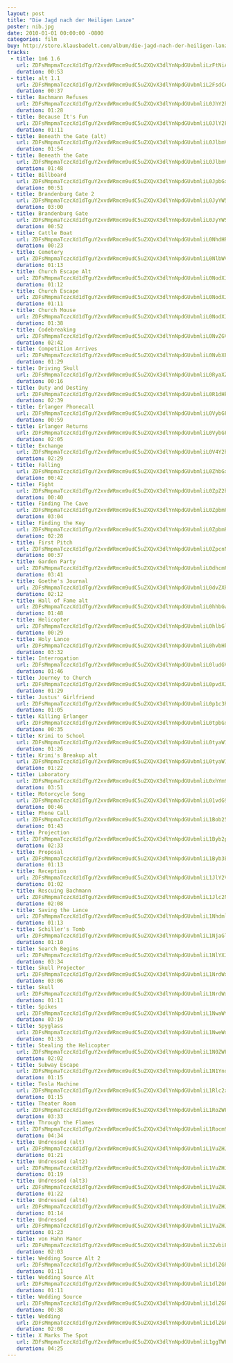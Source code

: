 ```yaml
---
layout: post
title: "Die Jagd nach der Heiligen Lanze"
poster: nib.jpg
date: 2010-01-01 00:00:00 -0800
categories: film
buy: http://store.klausbadelt.com/album/die-jagd-nach-der-heiligen-lanze-original-score
tracks:
 - title: 1m6 1.6
   url: ZDFsMmpmaTczcXd1dTguY2xvdWRmcm9udC5uZXQvX3dlYnNpdGUvbmliLzFtNiAxLjYubXAz
   duration: 00:53
 - title: alt 1.1
   url: ZDFsMmpmaTczcXd1dTguY2xvdWRmcm9udC5uZXQvX3dlYnNpdGUvbmliL2FsdCAxLjEubXAz
   duration: 00:37
 - title: Bachmann Refuses
   url: ZDFsMmpmaTczcXd1dTguY2xvdWRmcm9udC5uZXQvX3dlYnNpdGUvbmliL0JhY2htYW5uIFJlZnVzZXMubXAz
   duration: 01:28
 - title: Because It's Fun
   url: ZDFsMmpmaTczcXd1dTguY2xvdWRmcm9udC5uZXQvX3dlYnNpdGUvbmliL0JlY2F1c2UgSXQncyBGdW4ubXAz
   duration: 01:11
 - title: Beneath the Gate (alt)
   url: ZDFsMmpmaTczcXd1dTguY2xvdWRmcm9udC5uZXQvX3dlYnNpdGUvbmliL0JlbmVhdGggdGhlIEdhdGUgKGFsdCkubXAz
   duration: 01:54
 - title: Beneath the Gate
   url: ZDFsMmpmaTczcXd1dTguY2xvdWRmcm9udC5uZXQvX3dlYnNpdGUvbmliL0JlbmVhdGggdGhlIEdhdGUubXAz
   duration: 01:48
 - title: Billboard
   url: ZDFsMmpmaTczcXd1dTguY2xvdWRmcm9udC5uZXQvX3dlYnNpdGUvbmliL0JpbGxib2FyZC5tcDM=
   duration: 00:51
 - title: Brandenburg Gate 2
   url: ZDFsMmpmaTczcXd1dTguY2xvdWRmcm9udC5uZXQvX3dlYnNpdGUvbmliL0JyYW5kZW5idXJnIEdhdGUgMi5tcDM=
   duration: 03:00
 - title: Brandenburg Gate
   url: ZDFsMmpmaTczcXd1dTguY2xvdWRmcm9udC5uZXQvX3dlYnNpdGUvbmliL0JyYW5kZW5idXJnIEdhdGUubXAz
   duration: 00:52
 - title: Cattle Boat
   url: ZDFsMmpmaTczcXd1dTguY2xvdWRmcm9udC5uZXQvX3dlYnNpdGUvbmliL0NhdHRsZSBCb2F0Lm1wMw==
   duration: 00:23
 - title: Cemetery
   url: ZDFsMmpmaTczcXd1dTguY2xvdWRmcm9udC5uZXQvX3dlYnNpdGUvbmliL0NlbWV0ZXJ5Lm1wMw==
   duration: 01:13
 - title: Church Escape Alt
   url: ZDFsMmpmaTczcXd1dTguY2xvdWRmcm9udC5uZXQvX3dlYnNpdGUvbmliL0NodXJjaCBFc2NhcGUgQWx0Lm1wMw==
   duration: 01:12
 - title: Church Escape
   url: ZDFsMmpmaTczcXd1dTguY2xvdWRmcm9udC5uZXQvX3dlYnNpdGUvbmliL0NodXJjaCBFc2NhcGUubXAz
   duration: 01:11
 - title: Church Mouse
   url: ZDFsMmpmaTczcXd1dTguY2xvdWRmcm9udC5uZXQvX3dlYnNpdGUvbmliL0NodXJjaCBNb3VzZS5tcDM=
   duration: 01:38
 - title: Codebreaking
   url: ZDFsMmpmaTczcXd1dTguY2xvdWRmcm9udC5uZXQvX3dlYnNpdGUvbmliL0NvZGVicmVha2luZy5tcDM=
   duration: 02:42
 - title: Competition Arrives
   url: ZDFsMmpmaTczcXd1dTguY2xvdWRmcm9udC5uZXQvX3dlYnNpdGUvbmliL0NvbXBldGl0aW9uIEFycml2ZXMubXAz
   duration: 01:29
 - title: Driving Skull
   url: ZDFsMmpmaTczcXd1dTguY2xvdWRmcm9udC5uZXQvX3dlYnNpdGUvbmliL0RyaXZpbmcgU2t1bGwubXAz
   duration: 00:16
 - title: Duty and Destiny
   url: ZDFsMmpmaTczcXd1dTguY2xvdWRmcm9udC5uZXQvX3dlYnNpdGUvbmliL0R1dHkgYW5kIERlc3RpbnkubXAz
   duration: 02:39
 - title: Erlanger Phonecall
   url: ZDFsMmpmaTczcXd1dTguY2xvdWRmcm9udC5uZXQvX3dlYnNpdGUvbmliL0VybGFuZ2VyIFBob25lY2FsbC5tcDM=
   duration: 00:59
 - title: Erlanger Returns
   url: ZDFsMmpmaTczcXd1dTguY2xvdWRmcm9udC5uZXQvX3dlYnNpdGUvbmliL0VybGFuZ2VyIFJldHVybnMubXAz
   duration: 02:05
 - title: Exchange
   url: ZDFsMmpmaTczcXd1dTguY2xvdWRmcm9udC5uZXQvX3dlYnNpdGUvbmliL0V4Y2hhbmdlLm1wMw==
   duration: 02:29
 - title: Falling
   url: ZDFsMmpmaTczcXd1dTguY2xvdWRmcm9udC5uZXQvX3dlYnNpdGUvbmliL0ZhbGxpbmcubXAz
   duration: 00:42
 - title: Fight
   url: ZDFsMmpmaTczcXd1dTguY2xvdWRmcm9udC5uZXQvX3dlYnNpdGUvbmliL0ZpZ2h0Lm1wMw==
   duration: 00:40
 - title: Finding The Cave
   url: ZDFsMmpmaTczcXd1dTguY2xvdWRmcm9udC5uZXQvX3dlYnNpdGUvbmliL0ZpbmRpbmcgVGhlIENhdmUubXAz
   duration: 03:04
 - title: Finding the Key
   url: ZDFsMmpmaTczcXd1dTguY2xvdWRmcm9udC5uZXQvX3dlYnNpdGUvbmliL0ZpbmRpbmcgdGhlIEtleS5tcDM=
   duration: 02:28
 - title: First Pitch
   url: ZDFsMmpmaTczcXd1dTguY2xvdWRmcm9udC5uZXQvX3dlYnNpdGUvbmliL0ZpcnN0IFBpdGNoLm1wMw==
   duration: 00:37
 - title: Garden Party
   url: ZDFsMmpmaTczcXd1dTguY2xvdWRmcm9udC5uZXQvX3dlYnNpdGUvbmliL0dhcmRlbiBQYXJ0eS5tcDM=
   duration: 03:41
 - title: Goethe's Journal
   url: ZDFsMmpmaTczcXd1dTguY2xvdWRmcm9udC5uZXQvX3dlYnNpdGUvbmliL0dvZXRoZSdzIEpvdXJuYWwubXAz
   duration: 02:12
 - title: Hall of Fame alt
   url: ZDFsMmpmaTczcXd1dTguY2xvdWRmcm9udC5uZXQvX3dlYnNpdGUvbmliL0hhbGwgb2YgRmFtZSBhbHQubXAz
   duration: 01:48
 - title: Helicopter
   url: ZDFsMmpmaTczcXd1dTguY2xvdWRmcm9udC5uZXQvX3dlYnNpdGUvbmliL0hlbGljb3B0ZXIubXAz
   duration: 00:29
 - title: Holy Lance
   url: ZDFsMmpmaTczcXd1dTguY2xvdWRmcm9udC5uZXQvX3dlYnNpdGUvbmliL0hvbHkgTGFuY2UubXAz
   duration: 03:32
 - title: Interrogation
   url: ZDFsMmpmaTczcXd1dTguY2xvdWRmcm9udC5uZXQvX3dlYnNpdGUvbmliL0ludGVycm9nYXRpb24ubXAz
   duration: 01:46
 - title: Journey to Church
   url: ZDFsMmpmaTczcXd1dTguY2xvdWRmcm9udC5uZXQvX3dlYnNpdGUvbmliL0pvdXJuZXkgdG8gQ2h1cmNoLm1wMw==
   duration: 01:29
 - title: Justus' Girlfriend
   url: ZDFsMmpmaTczcXd1dTguY2xvdWRmcm9udC5uZXQvX3dlYnNpdGUvbmliL0p1c3R1cycgR2lybGZyaWVuZC5tcDM=
   duration: 01:05
 - title: Killing Erlanger
   url: ZDFsMmpmaTczcXd1dTguY2xvdWRmcm9udC5uZXQvX3dlYnNpdGUvbmliL0tpbGxpbmcgRXJsYW5nZXIubXAz
   duration: 00:35
 - title: Krimi to School
   url: ZDFsMmpmaTczcXd1dTguY2xvdWRmcm9udC5uZXQvX3dlYnNpdGUvbmliL0tyaW1pIHRvIFNjaG9vbC5tcDM=
   duration: 01:26
 - title: Krimi's Breakup alt
   url: ZDFsMmpmaTczcXd1dTguY2xvdWRmcm9udC5uZXQvX3dlYnNpdGUvbmliL0tyaW1pJ3MgQnJlYWt1cCBhbHQubXAz
   duration: 01:22
 - title: Laboratory
   url: ZDFsMmpmaTczcXd1dTguY2xvdWRmcm9udC5uZXQvX3dlYnNpdGUvbmliL0xhYm9yYXRvcnkubXAz
   duration: 03:51
 - title: Motorcycle Song
   url: ZDFsMmpmaTczcXd1dTguY2xvdWRmcm9udC5uZXQvX3dlYnNpdGUvbmliL01vdG9yY3ljbGUgU29uZy5tcDM=
   duration: 00:46
 - title: Phone Call
   url: ZDFsMmpmaTczcXd1dTguY2xvdWRmcm9udC5uZXQvX3dlYnNpdGUvbmliL1Bob25lIENhbGwubXAz
   duration: 01:43
 - title: Projection
   url: ZDFsMmpmaTczcXd1dTguY2xvdWRmcm9udC5uZXQvX3dlYnNpdGUvbmliL1Byb2plY3Rpb24ubXAz
   duration: 02:33
 - title: Proposal
   url: ZDFsMmpmaTczcXd1dTguY2xvdWRmcm9udC5uZXQvX3dlYnNpdGUvbmliL1Byb3Bvc2FsLm1wMw==
   duration: 01:13
 - title: Reception
   url: ZDFsMmpmaTczcXd1dTguY2xvdWRmcm9udC5uZXQvX3dlYnNpdGUvbmliL1JlY2VwdGlvbi5tcDM=
   duration: 01:02
 - title: Rescuing Bachmann
   url: ZDFsMmpmaTczcXd1dTguY2xvdWRmcm9udC5uZXQvX3dlYnNpdGUvbmliL1Jlc2N1aW5nIEJhY2htYW5uLm1wMw==
   duration: 02:08
 - title: Saving the Lance
   url: ZDFsMmpmaTczcXd1dTguY2xvdWRmcm9udC5uZXQvX3dlYnNpdGUvbmliL1NhdmluZyB0aGUgTGFuY2UubXAz
   duration: 01:13
 - title: Schiller's Tomb
   url: ZDFsMmpmaTczcXd1dTguY2xvdWRmcm9udC5uZXQvX3dlYnNpdGUvbmliL1NjaGlsbGVyJ3MgVG9tYi5tcDM=
   duration: 01:10
 - title: Search Begins
   url: ZDFsMmpmaTczcXd1dTguY2xvdWRmcm9udC5uZXQvX3dlYnNpdGUvbmliL1NlYXJjaCBCZWdpbnMubXAz
   duration: 03:34
 - title: Skull Projector
   url: ZDFsMmpmaTczcXd1dTguY2xvdWRmcm9udC5uZXQvX3dlYnNpdGUvbmliL1NrdWxsIFByb2plY3Rvci5tcDM=
   duration: 03:06
 - title: Skull
   url: ZDFsMmpmaTczcXd1dTguY2xvdWRmcm9udC5uZXQvX3dlYnNpdGUvbmliL1NrdWxsLm1wMw==
   duration: 01:11
 - title: Spikes
   url: ZDFsMmpmaTczcXd1dTguY2xvdWRmcm9udC5uZXQvX3dlYnNpdGUvbmliL1NwaWtlcy5tcDM=
   duration: 03:19
 - title: Spyglass
   url: ZDFsMmpmaTczcXd1dTguY2xvdWRmcm9udC5uZXQvX3dlYnNpdGUvbmliL1NweWdsYXNzLm1wMw==
   duration: 01:33
 - title: Stealing the Helicopter
   url: ZDFsMmpmaTczcXd1dTguY2xvdWRmcm9udC5uZXQvX3dlYnNpdGUvbmliL1N0ZWFsaW5nIHRoZSBIZWxpY29wdGVyLm1wMw==
   duration: 02:02
 - title: Subway Escape
   url: ZDFsMmpmaTczcXd1dTguY2xvdWRmcm9udC5uZXQvX3dlYnNpdGUvbmliL1N1YndheSBFc2NhcGUubXAz
   duration: 01:15
 - title: Tesla Machine
   url: ZDFsMmpmaTczcXd1dTguY2xvdWRmcm9udC5uZXQvX3dlYnNpdGUvbmliL1Rlc2xhIE1hY2hpbmUubXAz
   duration: 01:15
 - title: Theater Room
   url: ZDFsMmpmaTczcXd1dTguY2xvdWRmcm9udC5uZXQvX3dlYnNpdGUvbmliL1RoZWF0ZXIgUm9vbS5tcDM=
   duration: 03:33
 - title: Through the Flames
   url: ZDFsMmpmaTczcXd1dTguY2xvdWRmcm9udC5uZXQvX3dlYnNpdGUvbmliL1Rocm91Z2ggdGhlIEZsYW1lcy5tcDM=
   duration: 04:34
 - title: Undressed (alt)
   url: ZDFsMmpmaTczcXd1dTguY2xvdWRmcm9udC5uZXQvX3dlYnNpdGUvbmliL1VuZHJlc3NlZCAoYWx0KS5tcDM=
   duration: 01:21
 - title: Undressed (alt2)
   url: ZDFsMmpmaTczcXd1dTguY2xvdWRmcm9udC5uZXQvX3dlYnNpdGUvbmliL1VuZHJlc3NlZCAoYWx0MikubXAz
   duration: 01:19
 - title: Undressed (alt3)
   url: ZDFsMmpmaTczcXd1dTguY2xvdWRmcm9udC5uZXQvX3dlYnNpdGUvbmliL1VuZHJlc3NlZCAoYWx0MykubXAz
   duration: 01:22
 - title: Undressed (alt4)
   url: ZDFsMmpmaTczcXd1dTguY2xvdWRmcm9udC5uZXQvX3dlYnNpdGUvbmliL1VuZHJlc3NlZCAoYWx0NCkubXAz
   duration: 01:14
 - title: Undressed
   url: ZDFsMmpmaTczcXd1dTguY2xvdWRmcm9udC5uZXQvX3dlYnNpdGUvbmliL1VuZHJlc3NlZC5tcDM=
   duration: 01:23
 - title: von Hahn Manor
   url: ZDFsMmpmaTczcXd1dTguY2xvdWRmcm9udC5uZXQvX3dlYnNpdGUvbmliL3ZvbiBIYWhuIE1hbm9yLm1wMw==
   duration: 02:03
 - title: Wedding Source Alt 2
   url: ZDFsMmpmaTczcXd1dTguY2xvdWRmcm9udC5uZXQvX3dlYnNpdGUvbmliL1dlZGRpbmcgU291cmNlIEFsdCAyLm1wMw==
   duration: 01:11
 - title: Wedding Source Alt
   url: ZDFsMmpmaTczcXd1dTguY2xvdWRmcm9udC5uZXQvX3dlYnNpdGUvbmliL1dlZGRpbmcgU291cmNlIEFsdC5tcDM=
   duration: 01:11
 - title: Wedding Source
   url: ZDFsMmpmaTczcXd1dTguY2xvdWRmcm9udC5uZXQvX3dlYnNpdGUvbmliL1dlZGRpbmcgU291cmNlLm1wMw==
   duration: 00:38
 - title: Wedding
   url: ZDFsMmpmaTczcXd1dTguY2xvdWRmcm9udC5uZXQvX3dlYnNpdGUvbmliL1dlZGRpbmcubXAz
   duration: 02:08
 - title: X Marks The Spot
   url: ZDFsMmpmaTczcXd1dTguY2xvdWRmcm9udC5uZXQvX3dlYnNpdGUvbmliL1ggTWFya3MgVGhlIFNwb3QubXAz
   duration: 04:25
---
```

